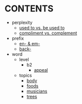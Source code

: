 # CONTENTS
- perplexity
    - [used to vs. be used to](./perplexity/used-to-vs-be-used-to.md)
    - [compliment vs. complement](./perplexity/compliment-vs-complement.md)
- prefix
    - [en- & em-](./prefix/em-en-.md)
    - [back-](./prefix/back-.md)
- word
    - level
        - b2
            - [appeal](./word/level/b2/appeal.md)
    - topics
        - [body](./word/topics/body.md)
        - [foods](./word/topics/foods.md)
        - [musicians](./word/topics/musician.md)
        - [trees](./word/topics/trees.md)

